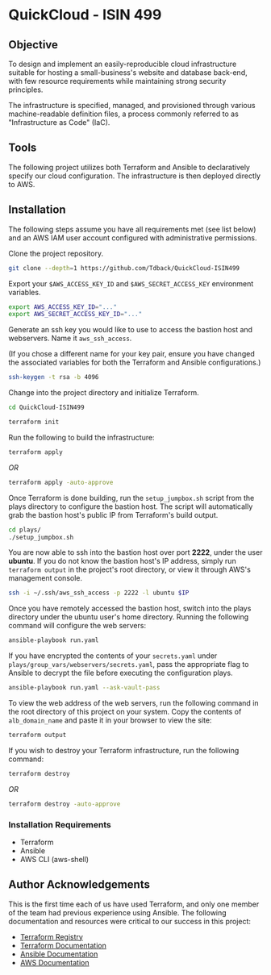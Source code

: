 # QuickCloud - ISIN 499 #
## Objective ##
To design and implement an easily-reproducible cloud infrastructure suitable
for hosting a small-business's website and database back-end, with few resource
requirements while maintaining strong security principles.

The infrastructure is specified, managed, and provisioned through various
machine-readable definition files, a process commonly referred to as
"Infrastructure as Code" (IaC).

## Tools ##
The following project utilizes both Terraform and Ansible to declaratively
specify our cloud configuration. The infrastructure is then deployed directly
to AWS.

## Installation ##
The following steps assume you have all requirements met (see list below) and
an AWS IAM user account configured with administrative permissions.

Clone the project repository.

```bash
git clone --depth=1 https://github.com/Tdback/QuickCloud-ISIN499
```

Export your `$AWS_ACCESS_KEY_ID` and `$AWS_SECRET_ACCESS_KEY` environment
variables.

```bash
export AWS_ACCESS_KEY_ID="..."
export AWS_SECRET_ACCESS_KEY_ID="..."
```

Generate an ssh key you would like to use to access the bastion host and
webservers. Name it `aws_ssh_access`.

(If you chose a different name for your key pair, ensure you have changed the
associated variables for both the Terraform and Ansible configurations.)

```bash
ssh-keygen -t rsa -b 4096
```

Change into the project directory and initialize Terraform.

```bash
cd QuickCloud-ISIN499

terraform init
```

Run the following to build the infrastructure:

```bash
terraform apply
```

*OR*

```bash
terraform apply -auto-approve
```

Once Terraform is done building, run the `setup_jumpbox.sh` script from the
plays directory to configure the bastion host. The script will automatically
grab the bastion host's public IP from Terraform's build output.

```bash
cd plays/
./setup_jumpbox.sh
```

You are now able to ssh into the bastion host over port **2222**, under the
user **ubuntu**. If you do not know the bastion host's IP address, simply run
`terraform output` in the project's root directory, or view it through AWS's
management console.

```bash
ssh -i ~/.ssh/aws_ssh_access -p 2222 -l ubuntu $IP
```

Once you have remotely accessed the bastion host, switch into the plays
directory under the ubuntu user's home directory. Running the following command
will configure the web servers:

```bash
ansible-playbook run.yaml
```

If you have encrypted the contents of your `secrets.yaml` under
`plays/group_vars/webservers/secrets.yaml`, pass the appropriate flag to
Ansible to decrypt the file before executing the configuration plays.

```bash
ansible-playbook run.yaml --ask-vault-pass
```

To view the web address of the web servers, run the following command in the
root directory of this project on your system. Copy the contents of
`alb_domain_name` and paste it in your browser to view the site:

```bash
terraform output
```

If you wish to destroy your Terraform infrastructure, run the following
command:

```bash
terraform destroy
```

*OR*

```bash
terraform destroy -auto-approve
```

### Installation Requirements ###
- Terraform
- Ansible
- AWS CLI (aws-shell)

## Author Acknowledgements ##
This is the first time each of us have used Terraform, and only one member of
the team had previous experience using Ansible. The following documentation
and resources were critical to our success in this project:
- [Terraform Registry](https://registry.terraform.io/)
- [Terraform Documentation](https://developer.hashicorp.com/terraform/docs)
- [Ansible Documentation](https://docs.ansible.com/ansible/latest/index.html)
- [AWS Documentation](https://docs.aws.amazon.com/)
